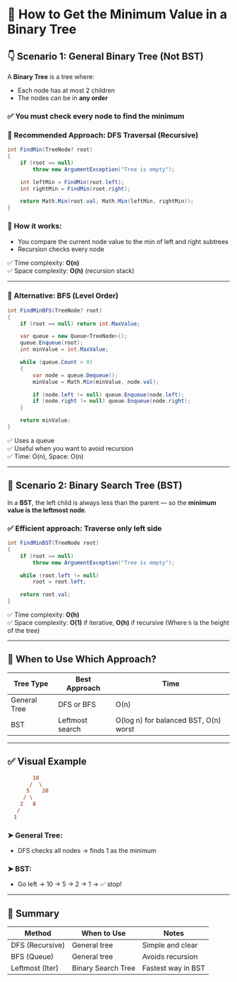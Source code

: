 # 🍏 How to Get the Minimum Value in a Binary Tree

## 👇 Scenario 1: General Binary Tree (Not BST)

A **Binary Tree** is a tree where:

- Each node has at most 2 children
- The nodes can be in **any order**

### ✅ You must check **every node** to find the minimum

### 🔁 Recommended Approach: **DFS Traversal (Recursive)**

```csharp
int FindMin(TreeNode? root)
{
    if (root == null)
        throw new ArgumentException("Tree is empty");

    int leftMin = FindMin(root.left);
    int rightMin = FindMin(root.right);

    return Math.Min(root.val, Math.Min(leftMin, rightMin));
}
```

### 🧠 **How it works:**

- You compare the current node value to the min of left and right subtrees
- Recursion checks every node

✅ Time complexity: **O(n)**  
✅ Space complexity: **O(h)** (recursion stack)

---

### 🌊 Alternative: **BFS (Level Order)**

```csharp
int FindMinBFS(TreeNode? root)
{
    if (root == null) return int.MaxValue;

    var queue = new Queue<TreeNode>();
    queue.Enqueue(root);
    int minValue = int.MaxValue;

    while (queue.Count > 0)
    {
        var node = queue.Dequeue();
        minValue = Math.Min(minValue, node.val);

        if (node.left != null) queue.Enqueue(node.left);
        if (node.right != null) queue.Enqueue(node.right);
    }

    return minValue;
}
```

✅ Uses a queue  
✅ Useful when you want to avoid recursion  
✅ Time: O(n), Space: O(n)

---

## 🌲 Scenario 2: Binary Search Tree (BST)

In a **BST**, the left child is always less than the parent — so the **minimum value is the leftmost node**.

### ✅ Efficient approach: Traverse only left side

```csharp
int FindMinBST(TreeNode root)
{
    if (root == null)
        throw new ArgumentException("Tree is empty");

    while (root.left != null)
        root = root.left;

    return root.val;
}
```

✅ Time complexity: **O(h)**  
✅ Space complexity: **O(1)** if iterative, **O(h)** if recursive
(Where `h` is the height of the tree)

---

## 🧠 When to Use Which Approach?

| Tree Type    | Best Approach   | Time                                  |
| ------------ | --------------- | ------------------------------------- |
| General Tree | DFS or BFS      | O(n)                                  |
| BST          | Leftmost search | O(log n) for balanced BST, O(n) worst |

---

## ✅ Visual Example

```ini
        10
       /  \
      5    20
     / \
    2   8
   /
  1
```

### ➤ **General Tree:**

- DFS checks all nodes → finds 1 as the minimum

### ➤ **BST:**

- Go left → 10 → 5 → 2 → 1 → ✅ stop!

---

## 🧪 Summary

| Method          | When to Use        | Notes              |
| --------------- | ------------------ | ------------------ |
| DFS (Recursive) | General tree       | Simple and clear   |
| BFS (Queue)     | General tree       | Avoids recursion   |
| Leftmost (Iter) | Binary Search Tree | Fastest way in BST |
